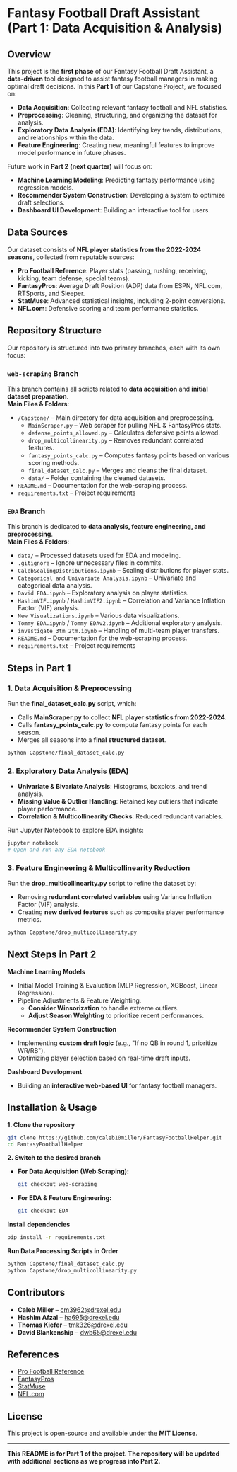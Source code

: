 # Fantasy Football Draft Assistant (Part 1: Data Acquisition & Analysis)

## Overview  
This project is the **first phase** of our Fantasy Football Draft Assistant, a **data-driven** tool designed to assist fantasy football managers in making optimal draft decisions. In this **Part 1** of our Capstone Project, we focused on:
- **Data Acquisition**: Collecting relevant fantasy football and NFL statistics.
- **Preprocessing**: Cleaning, structuring, and organizing the dataset for analysis.
- **Exploratory Data Analysis (EDA)**: Identifying key trends, distributions, and relationships within the data.
- **Feature Engineering**: Creating new, meaningful features to improve model performance in future phases.

Future work in **Part 2 (next quarter)** will focus on:
- **Machine Learning Modeling**: Predicting fantasy performance using regression models.
- **Recommender System Construction**: Developing a system to optimize draft selections.
- **Dashboard UI Development**: Building an interactive tool for users.

## Data Sources  
Our dataset consists of **NFL player statistics from the 2022-2024 seasons**, collected from reputable sources:
- **Pro Football Reference**: Player stats (passing, rushing, receiving, kicking, team defense, special teams).
- **FantasyPros**: Average Draft Position (ADP) data from ESPN, NFL.com, RTSports, and Sleeper.
- **StatMuse**: Advanced statistical insights, including 2-point conversions.
- **NFL.com**: Defensive scoring and team performance statistics.

## Repository Structure  
Our repository is structured into two primary branches, each with its own focus:

### `web-scraping` Branch  
This branch contains all scripts related to **data acquisition** and **initial dataset preparation**.  
**Main Files & Folders**:  
- `/Capstone/` – Main directory for data acquisition and preprocessing.  
  - `MainScraper.py` – Web scraper for pulling NFL & FantasyPros stats.  
  - `defense_points_allowed.py` – Calculates defensive points allowed.  
  - `drop_multicollinearity.py` – Removes redundant correlated features.  
  - `fantasy_points_calc.py` – Computes fantasy points based on various scoring methods.  
  - `final_dataset_calc.py` – Merges and cleans the final dataset.  
  - `data/` – Folder containing the cleaned datasets.  
- `README.md` – Documentation for the web-scraping process.  
- `requirements.txt` – Project requirements

### `EDA` Branch  
This branch is dedicated to **data analysis, feature engineering, and preprocessing**.  
**Main Files & Folders**:  
- `data/` – Processed datasets used for EDA and modeling.  
- `.gitignore` – Ignore unnecessary files in commits.  
- `CalebScalingDistributions.ipynb` – Scaling distributions for player stats.  
- `Categorical and Univariate Analysis.ipynb` – Univariate and categorical data analysis.  
- `David EDA.ipynb` – Exploratory analysis on player statistics.  
- `HashimVIF.ipynb` / `HashimVIF2.ipynb` – Correlation and Variance Inflation Factor (VIF) analysis.  
- `New Visualizations.ipynb` – Various data visualizations.  
- `Tommy EDA.ipynb` / `Tommy EDAv2.ipynb` – Additional exploratory analysis.  
- `investigate_3tm_2tm.ipynb` – Handling of multi-team player transfers.  
- `README.md` – Documentation for the web-scraping process.  
- `requirements.txt` – Project requirements

## Steps in Part 1  

### 1. Data Acquisition & Preprocessing  
Run the **final_dataset_calc.py** script, which:  
- Calls **MainScraper.py** to collect **NFL player statistics from 2022-2024**.  
- Calls **fantasy_points_calc.py** to compute fantasy points for each season.  
- Merges all seasons into a **final structured dataset**.  

```sh
python Capstone/final_dataset_calc.py
```

### 2. Exploratory Data Analysis (EDA)  
- **Univariate & Bivariate Analysis**: Histograms, boxplots, and trend analysis.  
- **Missing Value & Outlier Handling**: Retained key outliers that indicate player performance.  
- **Correlation & Multicollinearity Checks**: Reduced redundant variables.  

Run Jupyter Notebook to explore EDA insights:  
```sh
jupyter notebook
# Open and run any EDA notebook
```  

### 3. Feature Engineering & Multicollinearity Reduction  
Run the **drop_multicollinearity.py** script to refine the dataset by:  
- Removing **redundant correlated variables** using Variance Inflation Factor (VIF) analysis.  
- Creating **new derived features** such as composite player performance metrics.  

```sh
python Capstone/drop_multicollinearity.py
```

## Next Steps in Part 2  

**Machine Learning Models**  
- Initial Model Training & Evaluation (MLP Regression, XGBoost, Linear Regression).  
- Pipeline Adjustments & Feature Weighting.  
  - **Consider Winsorization** to handle extreme outliers.  
  - **Adjust Season Weighting** to prioritize recent performances.  

**Recommender System Construction**  
- Implementing **custom draft logic** (e.g., "If no QB in round 1, prioritize WR/RB").  
- Optimizing player selection based on real-time draft inputs.  

**Dashboard Development**  
- Building an **interactive web-based UI** for fantasy football managers.  

## Installation & Usage  

**1. Clone the repository**  
```sh
git clone https://github.com/caleb10miller/FantasyFootballHelper.git
cd FantasyFootballHelper
```  
**2. Switch to the desired branch**  
- **For Data Acquisition (Web Scraping):**  
  ```sh
  git checkout web-scraping
  ```  
- **For EDA & Feature Engineering:**  
  ```sh
  git checkout EDA
  ```  

**Install dependencies**  
```sh
pip install -r requirements.txt
```  

**Run Data Processing Scripts in Order**  
```sh
python Capstone/final_dataset_calc.py
python Capstone/drop_multicollinearity.py
```  

## Contributors  
- **Caleb Miller** – cm3962@drexel.edu  
- **Hashim Afzal** – ha695@drexel.edu 
- **Thomas Kiefer** – tmk326@drexel.edu  
- **David Blankenship** – dwb65@drexel.edu  

## References  
- [Pro Football Reference](https://www.pro-football-reference.com)  
- [FantasyPros](https://www.fantasypros.com)  
- [StatMuse](https://www.statmuse.com)  
- [NFL.com](https://www.nfl.com)  

## License  
This project is open-source and available under the **MIT License**.

---  
**This README is for Part 1 of the project. The repository will be updated with additional sections as we progress into Part 2.**  
